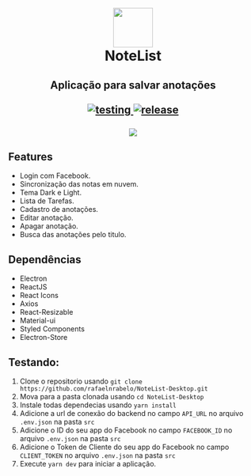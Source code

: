 
<h1 align="center">
  <br/>
  <img src="https://user-images.githubusercontent.com/55251721/78802105-ca55de80-7993-11ea-9187-3a97342a8dfb.png" width=80 />
  <br/>
  NoteList
</h1>
<h2 align="center">
  Aplicação para salvar anotações <br/>
  <br/>
  <a href="https://github.com/rafaelnrabelo/NoteList#testando">
    <img src="https://img.shields.io/badge/Testing-Install-%23DA552F" alt="testing"/>
  </a>
  <a href="https://github.com/rafaelnrabelo/NoteList/releases/latest">
    <img src="https://img.shields.io/badge/Last%20Release-2.1.1-%23DA552F" alt="release"/>
  </a>
  <br/>
  <br/>
  <img src="https://user-images.githubusercontent.com/55251721/89109438-8477c700-d417-11ea-8ba4-03422a713084.png" />
</h2>

## Features
  - Login com Facebook.
  - Sincronização das notas em nuvem.
  - Tema Dark e Light.
  - Lista de Tarefas.
  - Cadastro de anotações.
  - Editar anotação.
  - Apagar anotação.
  - Busca das anotações pelo titulo.
  
## Dependências
  - Electron
  - ReactJS
  - React Icons
  - Axios
  - React-Resizable
  - Material-ui
  - Styled Components
  - Electron-Store
   
## Testando:
   1. Clone o repositorio usando `git clone https://github.com/rafaelnrabelo/NoteList-Desktop.git`
   2. Mova para a pasta clonada usando `cd NoteList-Desktop`
   3. Instale todas dependecias usando `yarn install`
   4. Adicione a url de conexão do backend no campo `API_URL` no arquivo `.env.json` na pasta `src`
   5. Adicione o ID do seu app do Facebook no campo `FACEBOOK_ID` no arquivo `.env.json` na pasta `src`
   6. Adicione o Token de Cliente do seu app do Facebook no campo `CLIENT_TOKEN` no arquivo `.env.json` na pasta `src`
   7. Execute `yarn dev` para iniciar a aplicação.
